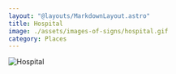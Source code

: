 ```yaml
---
layout: "@layouts/MarkdownLayout.astro"
title: Hospital
image: ./assets/images-of-signs/hospital.gif
category: Places
---
```


![Hospital](@signs/hospital.gif)
